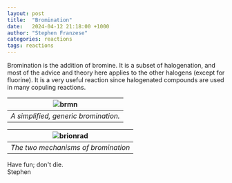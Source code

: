 ```yaml
---
layout: post
title:  "Bromination"
date:   2024-04-12 21:18:00 +1000
author: "Stephen Franzese"
categories: reactions
tags: reactions
---
```


Bromination is the addition of bromine. It is a subset of halogenation, and most of the advice and theory here applies to the other halogens (except for fluorine). It is a very useful reaction since halogenated compounds are used in many copuling reactions.

| ![brmn](/assets/brmn.png) 
|:--:| 
| *A simplified, generic bromination.* |

| ![brionrad](/assets/brionrad.png) 
|:--:| 
| *The two mechanisms of bromination* |




Have fun; don't die.\
Stephen